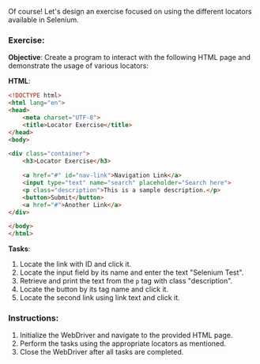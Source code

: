 Of course! Let's design an exercise focused on using the different locators available in Selenium. 

### Exercise:

**Objective**: Create a program to interact with the following HTML page and demonstrate the usage of various locators:

**HTML**:
```html
<!DOCTYPE html>
<html lang="en">
<head>
    <meta charset="UTF-8">
    <title>Locator Exercise</title>
</head>
<body>

<div class="container">
    <h3>Locator Exercise</h3>

    <a href="#" id="nav-link">Navigation Link</a>
    <input type="text" name="search" placeholder="Search here">
    <p class="description">This is a sample description.</p>
    <button>Submit</button>
    <a href="#">Another Link</a>
</div>

</body>
</html>
```

**Tasks**:
1. Locate the link with ID and click it.
2. Locate the input field by its name and enter the text "Selenium Test".
3. Retrieve and print the text from the `p` tag with class "description".
4. Locate the button by its tag name and click it.
5. Locate the second link using link text and click it.

### Instructions:

1. Initialize the WebDriver and navigate to the provided HTML page.
2. Perform the tasks using the appropriate locators as mentioned.
3. Close the WebDriver after all tasks are completed.

